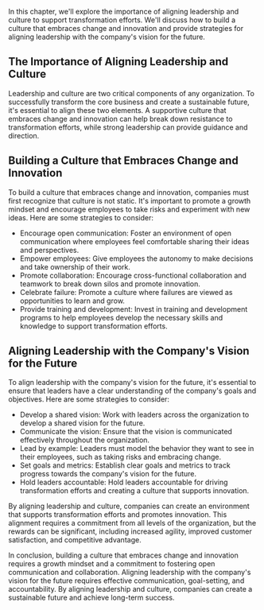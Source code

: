 
In this chapter, we'll explore the importance of aligning leadership and culture to support transformation efforts. We'll discuss how to build a culture that embraces change and innovation and provide strategies for aligning leadership with the company's vision for the future.

The Importance of Aligning Leadership and Culture
-------------------------------------------------

Leadership and culture are two critical components of any organization. To successfully transform the core business and create a sustainable future, it's essential to align these two elements. A supportive culture that embraces change and innovation can help break down resistance to transformation efforts, while strong leadership can provide guidance and direction.

Building a Culture that Embraces Change and Innovation
------------------------------------------------------

To build a culture that embraces change and innovation, companies must first recognize that culture is not static. It's important to promote a growth mindset and encourage employees to take risks and experiment with new ideas. Here are some strategies to consider:

* Encourage open communication: Foster an environment of open communication where employees feel comfortable sharing their ideas and perspectives.
* Empower employees: Give employees the autonomy to make decisions and take ownership of their work.
* Promote collaboration: Encourage cross-functional collaboration and teamwork to break down silos and promote innovation.
* Celebrate failure: Promote a culture where failures are viewed as opportunities to learn and grow.
* Provide training and development: Invest in training and development programs to help employees develop the necessary skills and knowledge to support transformation efforts.

Aligning Leadership with the Company's Vision for the Future
------------------------------------------------------------

To align leadership with the company's vision for the future, it's essential to ensure that leaders have a clear understanding of the company's goals and objectives. Here are some strategies to consider:

* Develop a shared vision: Work with leaders across the organization to develop a shared vision for the future.
* Communicate the vision: Ensure that the vision is communicated effectively throughout the organization.
* Lead by example: Leaders must model the behavior they want to see in their employees, such as taking risks and embracing change.
* Set goals and metrics: Establish clear goals and metrics to track progress towards the company's vision for the future.
* Hold leaders accountable: Hold leaders accountable for driving transformation efforts and creating a culture that supports innovation.

By aligning leadership and culture, companies can create an environment that supports transformation efforts and promotes innovation. This alignment requires a commitment from all levels of the organization, but the rewards can be significant, including increased agility, improved customer satisfaction, and competitive advantage.

In conclusion, building a culture that embraces change and innovation requires a growth mindset and a commitment to fostering open communication and collaboration. Aligning leadership with the company's vision for the future requires effective communication, goal-setting, and accountability. By aligning leadership and culture, companies can create a sustainable future and achieve long-term success.
